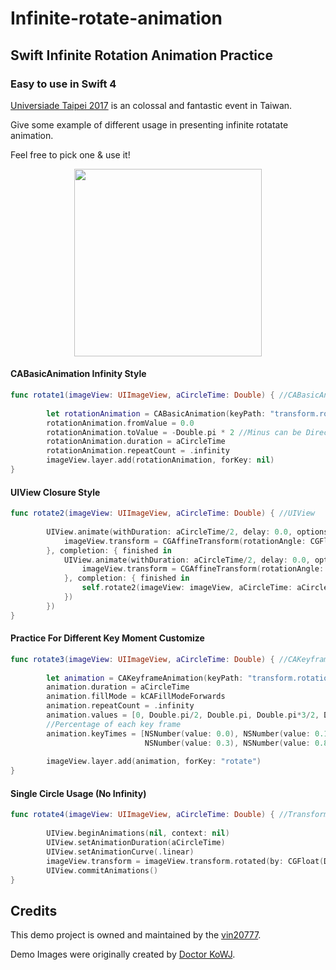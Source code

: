 # Infinite-rotate-animation
## Swift Infinite Rotation Animation Practice

### Easy to use in Swift 4

<a href="https://www.2017.taipei/home" target="Taiwan">Universiade Taipei 2017</a> is an colossal and fantastic event in Taiwan.

Give some example of different usage in presenting infinite rotatate animation.

Feel free to pick one & use it!

<p align="center" >
  <img src="https://user-images.githubusercontent.com/31400661/30192677-77839fee-947b-11e7-9f5f-534875d93483.gif" width="300">
</p>

#### CABasicAnimation Infinity Style

```Swift 4
func rotate1(imageView: UIImageView, aCircleTime: Double) { //CABasicAnimation
        
        let rotationAnimation = CABasicAnimation(keyPath: "transform.rotation")
        rotationAnimation.fromValue = 0.0
        rotationAnimation.toValue = -Double.pi * 2 //Minus can be Direction
        rotationAnimation.duration = aCircleTime
        rotationAnimation.repeatCount = .infinity
        imageView.layer.add(rotationAnimation, forKey: nil)
}   
```

#### UIView Closure Style

```Swift 4
func rotate2(imageView: UIImageView, aCircleTime: Double) { //UIView
        
        UIView.animate(withDuration: aCircleTime/2, delay: 0.0, options: .curveLinear, animations: {
            imageView.transform = CGAffineTransform(rotationAngle: CGFloat(Double.pi))
        }, completion: { finished in
            UIView.animate(withDuration: aCircleTime/2, delay: 0.0, options: .curveLinear, animations: {
                imageView.transform = CGAffineTransform(rotationAngle: CGFloat(Double.pi*2))
            }, completion: { finished in
                self.rotate2(imageView: imageView, aCircleTime: aCircleTime)
            })
        })
}
```

#### Practice For Different Key Moment Customize

```Swift 4
func rotate3(imageView: UIImageView, aCircleTime: Double) { //CAKeyframeAnimation
        
        let animation = CAKeyframeAnimation(keyPath: "transform.rotation.z")
        animation.duration = aCircleTime
        animation.fillMode = kCAFillModeForwards
        animation.repeatCount = .infinity
        animation.values = [0, Double.pi/2, Double.pi, Double.pi*3/2, Double.pi*2]
        //Percentage of each key frame
        animation.keyTimes = [NSNumber(value: 0.0), NSNumber(value: 0.1),
                              NSNumber(value: 0.3), NSNumber(value: 0.8), NSNumber(value: 1.0)]
        
        imageView.layer.add(animation, forKey: "rotate")
}
```

#### Single Circle Usage (No Infinity)

```Swift 4
func rotate4(imageView: UIImageView, aCircleTime: Double) { //Transform (Failed to be infinite)
        
        UIView.beginAnimations(nil, context: nil)
        UIView.setAnimationDuration(aCircleTime)
        UIView.setAnimationCurve(.linear)
        imageView.transform = imageView.transform.rotated(by: CGFloat(Double.pi))
        UIView.commitAnimations()
}
```

## Credits

This demo project is owned and maintained by the <a href="mailto:vin20777@gmail.com">vin20777</a>.

Demo Images were originally created by [Doctor KoWJ](https://www.facebook.com/DoctorKoWJ/).
